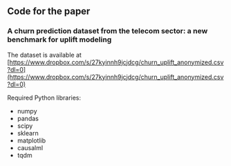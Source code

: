 ## Code for the paper
### A churn prediction dataset from the telecom sector: a new benchmark for uplift modeling

The dataset is available at [https://www.dropbox.com/s/27kyinnh9jcjdcg/churn_uplift_anonymized.csv?dl=0](https://www.dropbox.com/s/27kyinnh9jcjdcg/churn_uplift_anonymized.csv?dl=0)

Required Python libraries:
 - numpy
 - pandas
 - scipy
 - sklearn
 - matplotlib
 - causalml
 - tqdm
